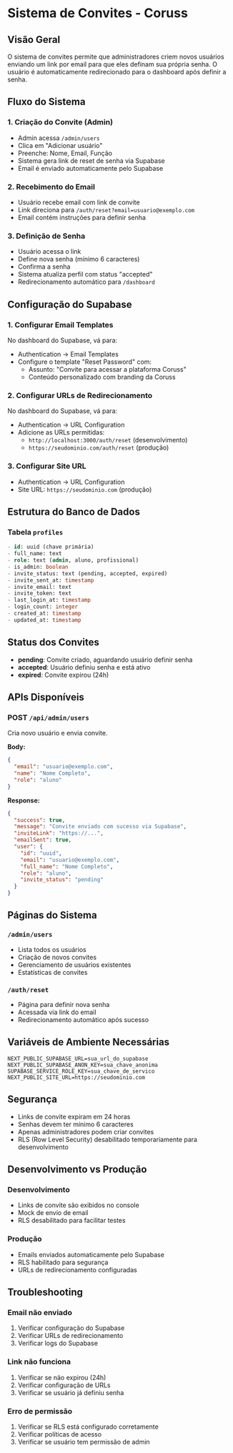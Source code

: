 # Sistema de Convites - Coruss

## Visão Geral

O sistema de convites permite que administradores criem novos usuários enviando um link por email para que eles definam sua própria senha. O usuário é automaticamente redirecionado para o dashboard após definir a senha.

## Fluxo do Sistema

### 1. Criação do Convite (Admin)
- Admin acessa `/admin/users`
- Clica em "Adicionar usuário"
- Preenche: Nome, Email, Função
- Sistema gera link de reset de senha via Supabase
- Email é enviado automaticamente pelo Supabase

### 2. Recebimento do Email
- Usuário recebe email com link de convite
- Link direciona para `/auth/reset?email=usuario@exemplo.com`
- Email contém instruções para definir senha

### 3. Definição de Senha
- Usuário acessa o link
- Define nova senha (mínimo 6 caracteres)
- Confirma a senha
- Sistema atualiza perfil com status "accepted"
- Redirecionamento automático para `/dashboard`

## Configuração do Supabase

### 1. Configurar Email Templates
No dashboard do Supabase, vá para:
- Authentication → Email Templates
- Configure o template "Reset Password" com:
  - Assunto: "Convite para acessar a plataforma Coruss"
  - Conteúdo personalizado com branding da Coruss

### 2. Configurar URLs de Redirecionamento
No dashboard do Supabase, vá para:
- Authentication → URL Configuration
- Adicione as URLs permitidas:
  - `http://localhost:3000/auth/reset` (desenvolvimento)
  - `https://seudominio.com/auth/reset` (produção)

### 3. Configurar Site URL
- Authentication → URL Configuration
- Site URL: `https://seudominio.com` (produção)

## Estrutura do Banco de Dados

### Tabela `profiles`
```sql
- id: uuid (chave primária)
- full_name: text
- role: text (admin, aluno, profissional)
- is_admin: boolean
- invite_status: text (pending, accepted, expired)
- invite_sent_at: timestamp
- invite_email: text
- invite_token: text
- last_login_at: timestamp
- login_count: integer
- created_at: timestamp
- updated_at: timestamp
```

## Status dos Convites

- **pending**: Convite criado, aguardando usuário definir senha
- **accepted**: Usuário definiu senha e está ativo
- **expired**: Convite expirou (24h)

## APIs Disponíveis

### POST `/api/admin/users`
Cria novo usuário e envia convite.

**Body:**
```json
{
  "email": "usuario@exemplo.com",
  "name": "Nome Completo",
  "role": "aluno"
}
```

**Response:**
```json
{
  "success": true,
  "message": "Convite enviado com sucesso via Supabase",
  "inviteLink": "https://...",
  "emailSent": true,
  "user": {
    "id": "uuid",
    "email": "usuario@exemplo.com",
    "full_name": "Nome Completo",
    "role": "aluno",
    "invite_status": "pending"
  }
}
```

## Páginas do Sistema

### `/admin/users`
- Lista todos os usuários
- Criação de novos convites
- Gerenciamento de usuários existentes
- Estatísticas de convites

### `/auth/reset`
- Página para definir nova senha
- Acessada via link do email
- Redirecionamento automático após sucesso

## Variáveis de Ambiente Necessárias

```env
NEXT_PUBLIC_SUPABASE_URL=sua_url_do_supabase
NEXT_PUBLIC_SUPABASE_ANON_KEY=sua_chave_anonima
SUPABASE_SERVICE_ROLE_KEY=sua_chave_de_servico
NEXT_PUBLIC_SITE_URL=https://seudominio.com
```

## Segurança

- Links de convite expiram em 24 horas
- Senhas devem ter mínimo 6 caracteres
- Apenas administradores podem criar convites
- RLS (Row Level Security) desabilitado temporariamente para desenvolvimento

## Desenvolvimento vs Produção

### Desenvolvimento
- Links de convite são exibidos no console
- Mock de envio de email
- RLS desabilitado para facilitar testes

### Produção
- Emails enviados automaticamente pelo Supabase
- RLS habilitado para segurança
- URLs de redirecionamento configuradas

## Troubleshooting

### Email não enviado
1. Verificar configuração do Supabase
2. Verificar URLs de redirecionamento
3. Verificar logs do Supabase

### Link não funciona
1. Verificar se não expirou (24h)
2. Verificar configuração de URLs
3. Verificar se usuário já definiu senha

### Erro de permissão
1. Verificar se RLS está configurado corretamente
2. Verificar políticas de acesso
3. Verificar se usuário tem permissão de admin

